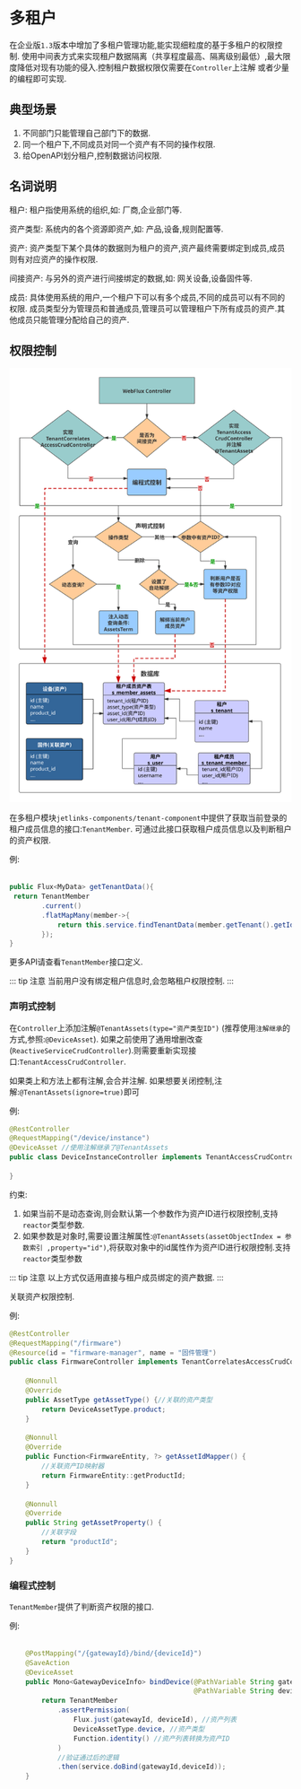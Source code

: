 # 多租户

在企业版`1.3`版本中增加了多租户管理功能,能实现细粒度的基于多租户的权限控制.
使用中间表方式来实现租户数据隔离（共享程度最高、隔离级别最低）,最大限度降低对现有功能的侵入.控制租户数据权限仅需要在`Controller`上注解
或者少量的编程即可实现. 


## 典型场景

1. 不同部门只能管理自己部门下的数据.
2. 同一个租户下,不同成员对同一个资产有不同的操作权限.
3. 给OpenAPI划分租户,控制数据访问权限.

## 名词说明

租户: 租户指使用系统的组织,如: 厂商,企业部门等. 

资产类型: 系统内的各个资源即资产,如: 产品,设备,规则配置等.

资产: 资产类型下某个具体的数据则为租户的资产,资产最终需要绑定到成员,成员则有对应资产的操作权限.

间接资产: 与另外的资产进行间接绑定的数据,如: 网关设备,设备固件等.

成员: 具体使用系统的用户,一个租户下可以有多个成员,不同的成员可以有不同的权限.
成员类型分为管理员和普通成员,管理员可以管理租户下所有成员的资产.其他成员只能管理分配给自己的资产.

## 权限控制

![flow](./multi-tenant.svg)

在多租户模块`jetlinks-components/tenant-component`中提供了获取当前登录的租户成员信息的接口:`TenantMember`.
可通过此接口获取租户成员信息以及判断租户的资产权限.

例:

```java

public Flux<MyData> getTenantData(){
 return TenantMember
        .current()
        .flatMapMany(member->{
            return this.service.findTenantData(member.getTenant().getId());
        });
}

```

更多API请查看`TenantMember`接口定义.

::: tip 注意
当前用户没有绑定租户信息时,会忽略租户权限控制.
:::

### 声明式控制

在`Controller`上添加注解`@TenantAssets(type="资产类型ID")` (推荐使用`注解继承`的方式,参照:`@DeviceAsset`).
如果之前使用了通用增删改查(`ReactiveServiceCrudController`).则需要重新实现接口:`TenantAccessCrudController`.

如果类上和方法上都有注解,会合并注解. 如果想要关闭控制,注解:`@TenantAssets(ignore=true)`即可

例:

```java
@RestController
@RequestMapping("/device/instance")
@DeviceAsset //使用注解继承了@TenantAssets
public class DeviceInstanceController implements TenantAccessCrudController<DeviceInstanceEntity, String> {
 
}

```

约束:

1. 如果当前不是动态查询,则会默认第一个参数作为资产ID进行权限控制,支持`reactor`类型参数.
2. 如果参数是对象时,需要设置注解属性:`@TenantAssets(assetObjectIndex = 参数索引 ,property="id")`,将获取对象中的id属性作为资产ID进行权限控制.支持`reactor`类型参数

::: tip 注意
以上方式仅适用直接与租户成员绑定的资产数据.
:::

关联资产权限控制.

例:

```java
@RestController
@RequestMapping("/firmware")
@Resource(id = "firmware-manager", name = "固件管理")
public class FirmwareController implements TenantCorrelatesAccessCrudController<FirmwareEntity, String> {
 
    @Nonnull
    @Override
    public AssetType getAssetType() {//关联的资产类型
        return DeviceAssetType.product;
    }

    @Nonnull
    @Override
    public Function<FirmwareEntity, ?> getAssetIdMapper() {
        //关联资产ID映射器
        return FirmwareEntity::getProductId;
    }

    @Nonnull
    @Override
    public String getAssetProperty() {
        //关联字段
        return "productId";
    }
}

```

### 编程式控制

`TenantMember`提供了判断资产权限的接口.

例:

```java

    @PostMapping("/{gatewayId}/bind/{deviceId}")
    @SaveAction
    @DeviceAsset
    public Mono<GatewayDeviceInfo> bindDevice(@PathVariable String gatewayId,
                                              @PathVariable String deviceId) {
        return TenantMember
            .assertPermission(
                Flux.just(gatewayId, deviceId), //资产列表
                DeviceAssetType.device, //资产类型
                Function.identity() //资产列表转换为资产ID
            )
            //验证通过后的逻辑
            .then(service.doBind(gatewayId,deviceId));
    }

```

